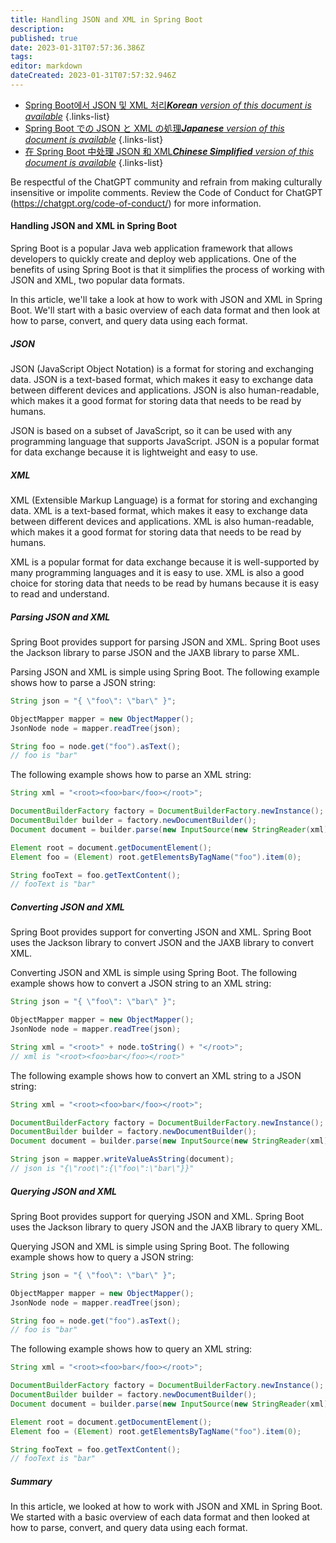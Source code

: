 ```yaml
---
title: Handling JSON and XML in Spring Boot
description: 
published: true
date: 2023-01-31T07:57:36.386Z
tags: 
editor: markdown
dateCreated: 2023-01-31T07:57:32.946Z
---
```


- [Spring Boot에서 JSON 및 XML 처리***Korean** version of this document is available*](/ko/Knowledge-base/Spring-Boot/handling-json-and-xml-in-spring-boot)
{.links-list}
- [Spring Boot での JSON と XML の処理***Japanese** version of this document is available*](/ja/Knowledge-base/Spring-Boot/handling-json-and-xml-in-spring-boot)
{.links-list}
- [在 Spring Boot 中处理 JSON 和 XML***Chinese Simplified** version of this document is available*](/zh/Knowledge-base/Spring-Boot/handling-json-and-xml-in-spring-boot)
{.links-list}
 

Be respectful of the ChatGPT community and refrain from making culturally insensitive or impolite comments. Review the Code of Conduct for ChatGPT (https://chatgpt.org/code-of-conduct/) for more information.

#### Handling JSON and XML in Spring Boot

Spring Boot is a popular Java web application framework that allows developers to quickly create and deploy web applications. One of the benefits of using Spring Boot is that it simplifies the process of working with JSON and XML, two popular data formats.

In this article, we'll take a look at how to work with JSON and XML in Spring Boot. We'll start with a basic overview of each data format and then look at how to parse, convert, and query data using each format.

##### JSON

JSON (JavaScript Object Notation) is a format for storing and exchanging data. JSON is a text-based format, which makes it easy to exchange data between different devices and applications. JSON is also human-readable, which makes it a good format for storing data that needs to be read by humans.

JSON is based on a subset of JavaScript, so it can be used with any programming language that supports JavaScript. JSON is a popular format for data exchange because it is lightweight and easy to use.

##### XML

XML (Extensible Markup Language) is a format for storing and exchanging data. XML is a text-based format, which makes it easy to exchange data between different devices and applications. XML is also human-readable, which makes it a good format for storing data that needs to be read by humans.

XML is a popular format for data exchange because it is well-supported by many programming languages and it is easy to use. XML is also a good choice for storing data that needs to be read by humans because it is easy to read and understand.

##### Parsing JSON and XML

Spring Boot provides support for parsing JSON and XML. Spring Boot uses the Jackson library to parse JSON and the JAXB library to parse XML.

Parsing JSON and XML is simple using Spring Boot. The following example shows how to parse a JSON string:

```java
String json = "{ \"foo\": \"bar\" }";

ObjectMapper mapper = new ObjectMapper();
JsonNode node = mapper.readTree(json);

String foo = node.get("foo").asText();
// foo is "bar"
```

The following example shows how to parse an XML string:

```java
String xml = "<root><foo>bar</foo></root>";

DocumentBuilderFactory factory = DocumentBuilderFactory.newInstance();
DocumentBuilder builder = factory.newDocumentBuilder();
Document document = builder.parse(new InputSource(new StringReader(xml)));

Element root = document.getDocumentElement();
Element foo = (Element) root.getElementsByTagName("foo").item(0);

String fooText = foo.getTextContent();
// fooText is "bar"
```

##### Converting JSON and XML

Spring Boot provides support for converting JSON and XML. Spring Boot uses the Jackson library to convert JSON and the JAXB library to convert XML.

Converting JSON and XML is simple using Spring Boot. The following example shows how to convert a JSON string to an XML string:

```java
String json = "{ \"foo\": \"bar\" }";

ObjectMapper mapper = new ObjectMapper();
JsonNode node = mapper.readTree(json);

String xml = "<root>" + node.toString() + "</root>";
// xml is "<root><foo>bar</foo></root>"
```

The following example shows how to convert an XML string to a JSON string:

```java
String xml = "<root><foo>bar</foo></root>";

DocumentBuilderFactory factory = DocumentBuilderFactory.newInstance();
DocumentBuilder builder = factory.newDocumentBuilder();
Document document = builder.parse(new InputSource(new StringReader(xml)));

String json = mapper.writeValueAsString(document);
// json is "{\"root\":{\"foo\":\"bar\"}}"
```

##### Querying JSON and XML

Spring Boot provides support for querying JSON and XML. Spring Boot uses the Jackson library to query JSON and the JAXB library to query XML.

Querying JSON and XML is simple using Spring Boot. The following example shows how to query a JSON string:

```java
String json = "{ \"foo\": \"bar\" }";

ObjectMapper mapper = new ObjectMapper();
JsonNode node = mapper.readTree(json);

String foo = node.get("foo").asText();
// foo is "bar"
```

The following example shows how to query an XML string:

```java
String xml = "<root><foo>bar</foo></root>";

DocumentBuilderFactory factory = DocumentBuilderFactory.newInstance();
DocumentBuilder builder = factory.newDocumentBuilder();
Document document = builder.parse(new InputSource(new StringReader(xml)));

Element root = document.getDocumentElement();
Element foo = (Element) root.getElementsByTagName("foo").item(0);

String fooText = foo.getTextContent();
// fooText is "bar"
```

##### Summary

In this article, we looked at how to work with JSON and XML in Spring Boot. We started with a basic overview of each data format and then looked at how to parse, convert, and query data using each format.
